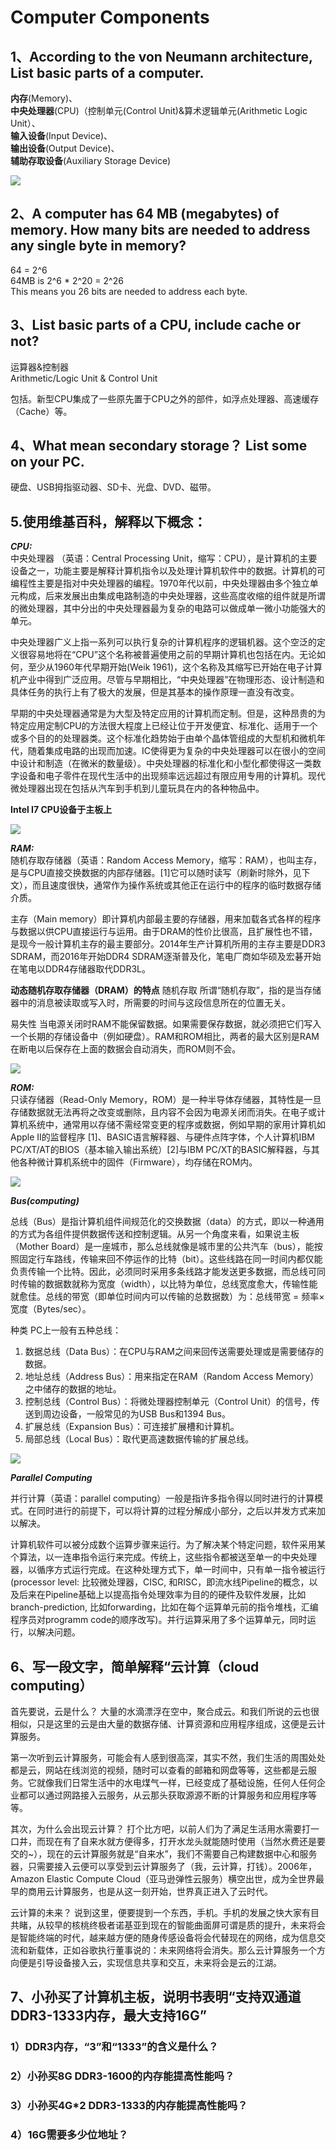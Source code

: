 # Computer Components

## 1、According to the von Neumann architecture, List basic parts of a computer.    

**内存**(Memory)、  
**中央处理器**(CPU)（控制单元(Control Unit)&算术逻辑单元(Arithmetic Logic Unit）、  
**输入设备**(Input Device)、  
**输出设备**(Output Device)、  
**辅助存取设备**(Auxiliary Storage Device)

![](hw6-1.png)    

## 2、A computer has 64 MB (megabytes) of memory. How many bits are needed to address any single byte in memory?  

64 = 2^6  
64MB is 2^6 * 2^20 = 2^26  
This means you 26 bits are needed to address each byte.  


## 3、List basic parts of a CPU, include cache or not?  

运算器&控制器  
Arithmetic/Logic Unit & Control Unit  

包括。新型CPU集成了一些原先置于CPU之外的部件，如浮点处理器、高速缓存（Cache）等。
  
## 4、What mean secondary storage？ List some on your PC. 
硬盘、USB拇指驱动器、SD卡、光盘、DVD、磁带。
  

## 5.使用维基百科，解释以下概念：  
***CPU:***  
中央处理器 （英语：Central Processing Unit，缩写：CPU），是计算机的主要设备之一，功能主要是解释计算机指令以及处理计算机软件中的数据。计算机的可编程性主要是指对中央处理器的编程。1970年代以前，中央处理器由多个独立单元构成，后来发展出由集成电路制造的中央处理器，这些高度收缩的组件就是所谓的微处理器，其中分出的中央处理器最为复杂的电路可以做成单一微小功能强大的单元。

中央处理器广义上指一系列可以执行复杂的计算机程序的逻辑机器。这个空泛的定义很容易地将在“CPU”这个名称被普遍使用之前的早期计算机也包括在内。无论如何，至少从1960年代早期开始(Weik 1961)，这个名称及其缩写已开始在电子计算机产业中得到广泛应用。尽管与早期相比，“中央处理器”在物理形态、设计制造和具体任务的执行上有了极大的发展，但是其基本的操作原理一直没有改变。

早期的中央处理器通常是为大型及特定应用的计算机而定制。但是，这种昂贵的为特定应用定制CPU的方法很大程度上已经让位于开发便宜、标准化、适用于一个或多个目的的处理器类。这个标准化趋势始于由单个晶体管组成的大型机和微机年代，随着集成电路的出现而加速。IC使得更为复杂的中央处理器可以在很小的空间中设计和制造（在微米的数量级）。中央处理器的标准化和小型化都使得这一类数字设备和电子零件在现代生活中的出现频率远远超过有限应用专用的计算机。现代微处理器出现在包括从汽车到手机到儿童玩具在内的各种物品中。  

**Intel I7 CPU设备于主板上**  

![](hw6-2.jpg)  
  

***RAM:***  
随机存取存储器（英语：Random Access Memory，缩写：RAM），也叫主存，是与CPU直接交换数据的内部存储器。[1]它可以随时读写（刷新时除外，见下文），而且速度很快，通常作为操作系统或其他正在运行中的程序的临时数据存储介质。

主存（Main memory）即计算机内部最主要的存储器，用来加载各式各样的程序与数据以供CPU直接运行与运用。由于DRAM的性价比很高，且扩展性也不错，是现今一般计算机主存的最主要部分。2014年生产计算机所用的主存主要是DDR3 SDRAM，而2016年开始DDR4 SDRAM逐渐普及化，笔电厂商如华硕及宏碁开始在笔电以DDR4存储器取代DDR3L。  

**动态随机存取存储器（DRAM）的特点**
随机存取
所谓“随机存取”，指的是当存储器中的消息被读取或写入时，所需要的时间与这段信息所在的位置无关。

易失性
当电源关闭时RAM不能保留数据。如果需要保存数据，就必须把它们写入一个长期的存储设备中（例如硬盘）。RAM和ROM相比，两者的最大区别是RAM在断电以后保存在上面的数据会自动消失，而ROM则不会。

![](hw6-3.jpg)


***ROM:***  
只读存储器（Read-Only Memory，ROM）是一种半导体存储器，其特性是一旦存储数据就无法再将之改变或删除，且内容不会因为电源关闭而消失。在电子或计算机系统中，通常用以存储不需经常变更的程序或数据，例如早期的家用计算机如Apple II的监督程序 [1]、BASIC语言解释器、与硬件点阵字体，个人计算机IBM PC/XT/AT的BIOS（基本输入输出系统）[2]与IBM PC/XT的BASIC解释器，与其他各种微计算机系统中的固件（Firmware），均存储在ROM内。  

![](hw6-4.jpg)  


***Bus(computing)***  

总线（Bus）是指计算机组件间规范化的交换数据（data）的方式，即以一种通用的方式为各组件提供数据传送和控制逻辑。从另一个角度来看，如果说主板（Mother Board）是一座城市，那么总线就像是城市里的公共汽车（bus），能按照固定行车路线，传输来回不停运作的比特（bit）。这些线路在同一时间内都仅能负责传输一个比特。因此，必须同时采用多条线路才能发送更多数据，而总线可同时传输的数据数就称为宽度（width），以比特为单位，总线宽度愈大，传输性能就愈佳。总线的带宽（即单位时间内可以传输的总数据数）为：总线带宽 = 频率×宽度（Bytes/sec）。  

种类
PC上一般有五种总线：

1. 数据总线（Data Bus）：在CPU与RAM之间来回传送需要处理或是需要储存的数据。
2. 地址总线（Address Bus）：用来指定在RAM（Random Access Memory）之中储存的数据的地址。
3. 控制总线（Control Bus）：将微处理器控制单元（Control Unit）的信号，传送到周边设备，一般常见的为USB Bus和1394 Bus。
4. 扩展总线（Expansion Bus）：可连接扩展槽和计算机。
5. 局部总线（Local Bus）：取代更高速数据传输的扩展总线。  

![](hw6-5.jpg)  
  


***Parallel Computing***    

并行计算（英语：parallel computing）一般是指许多指令得以同时进行的计算模式。在同时进行的前提下，可以将计算的过程分解成小部分，之后以并发方式来加以解决。

计算机软件可以被分成数个运算步骤来运行。为了解决某个特定问题，软件采用某个算法，以一连串指令运行来完成。传统上，这些指令都被送至单一的中央处理器，以循序方式运行完成。在这种处理方式下，单一时间中，只有单一指令被运行(processor level: 比较微处理器，CISC, 和RISC，即流水线Pipeline的概念，以及后来在Pipeline基础上以提高指令处理效率为目的的硬件及软件发展，比如branch-prediction, 比如forwarding，比如在每个运算单元前的指令堆栈，汇编程序员对programm code的顺序改写)。并行运算采用了多个运算单元，同时运行，以解决问题。  

## 6、写一段文字，简单解释“云计算（cloud computing）  

首先要说，云是什么？ 大量的水滴漂浮在空中，聚合成云。和我们所说的云也很相似，只是这里的云是由大量的数据存储、计算资源和应用程序组成，这便是云计算服务。   

第一次听到云计算服务，可能会有人感到很高深，其实不然，我们生活的周围处处都是云，网站在线浏览的视频，随时可以查看的邮箱和网盘等等，这些都是云服务。它就像我们日常生活中的水电煤气一样，已经变成了基础设施，任何人任何企业都可以通过网路接入云服务，从云那头获取源源不断的计算服务和应用程序等等。  

其次，为什么会出现云计算？ 打个比方吧，以前人们为了满足生活用水需要打一口井，而现在有了自来水就方便得多，打开水龙头就能随时使用（当然水费还是要交的~），现在的云计算服务就是“自来水”，我们不需要自己构建数据中心和服务器，只需要接入云便可以享受到云计算服务了（我，云计算，打钱）。2006年，Amazon Elastic Compute Cloud（亚马逊弹性云服务）横空出世，成为全世界最早的商用云计算服务，也是从这一刻开始，世界真正进入了云时代。  

云计算的未来？ 说到这里，便要提到一个东西，手机。手机的发展之快大家有目共睹，从较早的核桃终极者诺基亚到现在的智能曲面屏可谓是质的提升，未来将会是智能终端的时代，越来越方便的随身传感设备将会代替现在的网络，成为信息交流和新载体，正如谷歌执行董事说的：未来网络将会消失。那么云计算服务一个方向便是引导设备接入云，实现信息共享和交互，未来将会是云的江湖。  

## 7、小孙买了计算机主板，说明书表明“支持双通道DDR3-1333内存，最大支持16G”  
### 1）DDR3内存，“3”和“1333”的含义是什么？  
### 2）小孙买8G DDR3-1600的内存能提高性能吗？  
### 3）小孙买4G*2 DDR3-1333的内存能提高性能吗？  
### 4）16G需要多少位地址？

  

